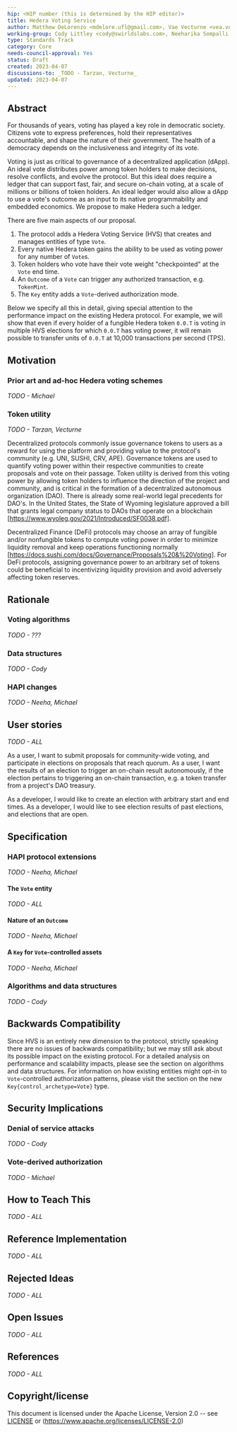 ```yaml
---
hip: <HIP number (this is determined by the HIP editor)>
title: Hedera Voting Service
author: Matthew DeLorenzo <mdelore.ufl@gmail.com>, Vae Vecturne <vea.vecturne@gmail.com>
working-group: Cody Littley <cody@swirldslabs.com>, Neeharika Sompalli <neeharika.sompalli@swirldslabs.com>, Michael Tinker <michael.tinker@swirldslabs.com>, GPT-4 <info@openai.com> 
type: Standards Track
category: Core
needs-council-approval: Yes
status: Draft
created: 2023-04-07
discussions-to: _TODO - Tarzan, Vecturne_
updated: 2023-04-07
---
```


## Abstract

For thousands of years, voting has played a key role in democratic society. Citizens vote to express preferences, hold their 
representatives accountable, and shape the nature of their government. The health of a democracy depends on the inclusiveness 
and integrity of its vote.

Voting is just as critical to governance of a decentralized application (dApp). An ideal vote distributes power among token holders to 
make decisions, resolve conflicts, and evolve the protocol. But this ideal does require a ledger that can support fast, fair, and secure 
on-chain voting, at a scale of millions or billions of token holders. An ideal ledger would also allow a dApp to use a vote's outcome as 
an input to its native programmability and embedded economics. We propose to make Hedera such a ledger. 

There are five main aspects of our proposal.
  1. The protocol adds a Hedera Voting Service (HVS) that creates and manages entities of type `Vote`.
  2. Every native Hedera token gains the ability to be used as voting power for any number of `Vote`s.
  3. Token holders who vote have their vote weight "checkpointed" at the `Vote` end time.
  4. An `Outcome` of a `Vote` can trigger any authorized transaction, e.g. `TokenMint`.
  5. The `Key` entity adds a `Vote`-derived authorization mode.

Below we specify all this in detail, giving special attention to the performance impact on the existing Hedera protocol. For example, 
we will show that even if every holder of a fungible Hedera token `0.0.T` is voting in multiple HVS elections for which `0.0.T` has 
voting power, it will remain possible to transfer units of `0.0.T` at 10,000 transactions per second (TPS).

## Motivation

### Prior art and ad-hoc Hedera voting schemes

_TODO - Michael_

### Token utility

_TODO - Tarzan, Vecturne_

Decentralized protocols commonly issue governance tokens to users as a reward for using the platform and providing value to the protocol's community (e.g. UNI, SUSHI, CRV, APE). Governance tokens are used to quantify voting power within their respective communities to create proposals and vote on their passage. Token utility is derived from this voting power by allowing token holders to influence the direction of the project and community, and is critical in the formation of a decentralized autonomous organization (DAO). There is already some real-world legal precedents for DAO's. In the United States, the State of Wyoming legislature approved a bill that grants legal company status to DAOs that operate on a blockchain [https://www.wyoleg.gov/2021/Introduced/SF0038.pdf]. 

Decentralized Finance (DeFi) protocols may choose an array of fungible and/or nonfungible tokens to compute voting power in order to minimize liquidity removal and keep operations functioning normally [https://docs.sushi.com/docs/Governance/Proposals%20&%20Voting]. For DeFi protocols, assigning governance power to an arbitrary set of tokens could be beneficial to incentivizing liquidity provision and avoid adversely affecting token reserves.

## Rationale

### Voting algorithms

_TODO - ???_

### Data structures

_TODO - Cody_

### HAPI changes

_TODO - Neeha, Michael_

## User stories

_TODO - ALL_

As a user, I want to submit proposals for community-wide voting, and participate in elections on proposals that reach quorum.
As a user, I want the results of an election to trigger an on-chain result autonomously, if the election pertains to triggering an on-chain transaction, e.g. a token transfer from a project's DAO treasury.

As a developer, I would like to create an election with arbitrary start and end times.
As a developer, I would like to see election results of past elections, and elections that are open.
  
## Specification

### HAPI protocol extensions

_TODO - Neeha, Michael_

#### The `Vote` entity

_TODO - ALL_

#### Nature of an `Outcome` 

_TODO - Neeha, Michael_

#### A `Key` for `Vote`-controlled assets

_TODO - Neeha, Michael_

### Algorithms and data structures

_TODO - Cody_

## Backwards Compatibility

Since HVS is an entirely new dimension to the protocol, strictly speaking there are no issues of backwards compatibility; but we may still
ask about its possible impact on the existing protocol. For a detailed analysis on performance and scalability impacts, please see the 
section on algorithms and data structures. For information on how existing entities might opt-in to `Vote`-controlled authorization 
patterns, please visit the section on the new `Key{control_archetype=Vote}` type.

## Security Implications

### Denial of service attacks

_TODO - Cody_

### Vote-derived authorization

_TODO - Michael_

## How to Teach This

_TODO - ALL_

## Reference Implementation

_TODO - ALL_

## Rejected Ideas

_TODO - ALL_

## Open Issues

_TODO - ALL_

## References

_TODO - ALL_

## Copyright/license

This document is licensed under the Apache License, Version 2.0 -- see [LICENSE](../LICENSE) or (https://www.apache.org/licenses/LICENSE-2.0)
